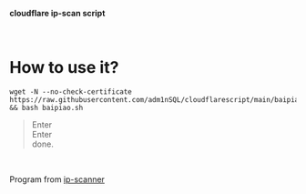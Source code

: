 **cloudflare ip-scan script**  

</br>  

How to use it?
=================================================================================================================================
    wget -N --no-check-certificate https://raw.githubusercontent.com/adm1nSQL/cloudflarescript/main/baipiao.sh && bash baipiao.sh
  


  
  > Enter  
  > Enter  
  done.
  
</br> 

Program from [ip-scanner](https://github.com/ip-scanner/cloudflare)
